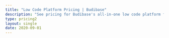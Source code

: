 ```yaml
---
title: "Low Code Platform Pricing | Budibase"
description: "See pricing for Budibase's all-in-one low code platform for building web apps and automating business processes."
type: pricing2
layout: single
date: 2020-09-01
---
```

